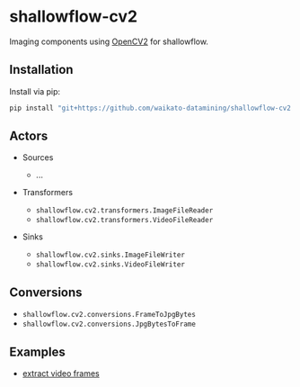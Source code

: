 # shallowflow-cv2
Imaging components using [OpenCV2](https://github.com/opencv/opencv-python) for shallowflow.

## Installation

Install via pip:

```bash
pip install "git+https://github.com/waikato-datamining/shallowflow-cv2.git"
```

## Actors

* Sources

  * ...
    
* Transformers

  * `shallowflow.cv2.transformers.ImageFileReader`
  * `shallowflow.cv2.transformers.VideoFileReader`
    
* Sinks

  * `shallowflow.cv2.sinks.ImageFileWriter`
  * `shallowflow.cv2.sinks.VideoFileWriter`

## Conversions

* `shallowflow.cv2.conversions.FrameToJpgBytes`
* `shallowflow.cv2.conversions.JpgBytesToFrame`

## Examples

* [extract video frames](examples/extract_video_frames.py)
